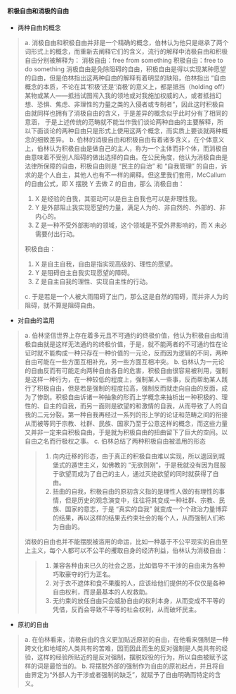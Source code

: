 #### 积极自由和消极的自由

* 两种自由的概念
> a. 消极自由和积极自由并非是一个精确的概念，伯林认为他只是继承了两个词形式上的概念，而重新去阐释它们的含义，流行的解释中消极自由和积极自由分别被解释为：
> 消极自由：free from something
> 积极自由：free to do something
> 消极自由是免除阻碍的自由，积极自由是得以实现某种愿望的自由，但是伯林指出这两种自由的解释有着明显的缺陷，伯林指出 “自由概念的本质，不论在其‘积极’还是‘消极’的意义上，都是抵挡（holding off）某物或某人——抵挡试图闯入我的领地或对我施加权威的人，或者抵挡幻想、恐惧、焦虑、非理性的力量之类的入侵者或专制者”，因此这时积极自由就同样也拥有了消极自由的含义，于是差异的概念似乎此时分有了相同的意涵， 于是上述传统的范畴就不能当作我们谈论两种自由的主要解释，所以下面谈论的两种自由只是形式上使用这两个概念，而实质上要谈就两种概念的细致差异。
> b. 伯林的消极自由和积极自由有着诸多含义，在个体意义上，伯林认为积极自由是做自己的主人，称为一个主体而非个体，而消极自由意味着不受别人阻碍的做出选择的自由。在公民角度，他认为消极自由是法律所保障的自由，积极自由则是 “民主的自治” 和 “自我管理” 的自由，诉求的是个人自主，其他人也有不一样的阐释。但这里我们套用，McCallum 的自由公式，即 X 摆脱 Y 去做 Z 的自由，那么
> 消极自由：
>  1. X 是经验的自我，其驱动可以是自主自我也可以是非理性我。
>  2. Y 是外部阻止我实现愿望的力量，满足人为的、非自然的、外部的、非内心的。
>  3. Z 是一种不受外部影响的领域，这个领域是不受外界影响的，而 X 未必需要付出行动。
>  
> 积极自由：
> 1. X 是自主自我，自由是指实现高级的、理性的愿望。
> 2. Y 是阻碍自主自我实现愿望的障碍。
> 3. Z 是自主自我的理性、实现自主性的行动。
> 
> c. 于是若是一个人被大雨阻碍了出门，那么这是自然的阻碍，而并非人为的阻碍，就不算是阻碍自由。
>  
* 对自由的滥用
> a. 伯林坚信世界上存在着多元且不可通约的终极价值，他认为积极自由和消极自由就是这样无法通约的终极价值，于是，就不能两者的不可通约性在论证时就不能构成一种只存在一种价值的一元论，反而因为逻辑的不同，两种自由可能在一些方面互相补充，另一些方面互相冲突。
> b. 伯林认为一元论的自由反而有可能走向两种自由各自的危害，积极自由很容易被利用，强制是这样一种行为，在一种较低的程度上，强制某人一些事，反而帮助某人践行了积极自由，但是若是强制的程度拉高，强制反而就走向自由的反面，成为了惨剧。积极自由诉诸一种抽象的形而上学概念来抽析出一种积极的、理性的、自主的自我，而另一面则是欲望的和激情的自我，从而导致了人的自我的二元分裂。第一种自我再经过一系列的形上学的论证和范畴之间的衔接从而被等同于宗教、社群、民族、国家乃至于公意这样的概念，而这些力量又并非一定来自积极自由，于是就为积极自由的扭曲留下了巨大的空间。以自由之名而行极权之事。
> c. 伯林总结了两种积极自由被滥用的形态
> > 1. 向内迁移的形态，由于真正的积极自由难以实现，所以退回到城堡式的遁世主义，如佛教的 “无欲则刚”，于是我就没有因为屈服于欲望而成为了自己的主人，通过灭绝欲望的同时就获得了自由。
> > 2. 扭曲的自我，积极自由的原初含义指的是理性人做的有理性的事情，但是历史的观念演变中，往往将其变成一种社群、宗教、民族、国家的意志，于是 “真实的自我” 就变成一个个政治力量博弈的结果，再以这样的结果去约束社会的每个人，从而强制人们称为自由的。
> 
> 
> 消极的自由也并不能摆脱被滥用的命运，比如一种基于不公平现实的自由至上主义，每个人都可以不公平的攫取自身的经济利益，伯林认为消极自由：
> > 1. 兼容各种由来已久的社会之恶，比如倡导不干涉的自由来为各种巧取豪夺的行为正名。
> > 2. 对于衣不遮体和食不果腹的人，应该给他们提供的不仅仅是各种自由权利，而是最基本的人权救助。
> > 3. 无约束的放任自由只会威胁自由的权利本身，从而变成不平等的凭借，反而会导致不平等的社会权利，从而破坏民主。
* 原初的自由
> a. 在伯林看来，消极自由的含义更加贴近原初的自由，在他看来强制是一种跨文化和地域的人类共有的苦难，因而因此而生的反对强制是人类共有的经验，这样的经验所贴近的是反对强制，摆脱奴役的行为，所以自由被赋予这样的词是最恰当的。
> b. 将摆脱外部的强制作为自由的原初起点，并且将自由界定为“外部人为干涉或者强制的缺乏”，就赋予了自由明确而特定的含义。
